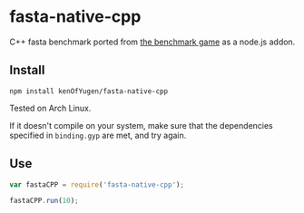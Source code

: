 # fasta-native-cpp

C++ fasta benchmark ported from [the benchmark
game](http://benchmarksgame.alioth.debian.org/u64q/program.php?test=fasta&lang=gpp&id=5)
as a node.js addon.

## Install
`npm install kenOfYugen/fasta-native-cpp`

Tested on Arch Linux.

If it doesn't compile on your system, make sure that the dependencies specified in `binding.gyp` are met, and try again.

## Use

```javascript
var fastaCPP = require('fasta-native-cpp');

fastaCPP.run(10);
```
